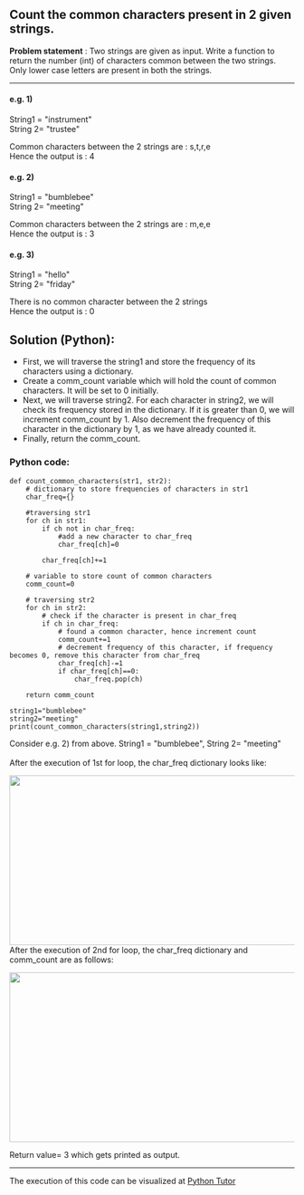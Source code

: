 ## Count the common characters present in 2 given strings.
**Problem statement** : Two strings are given as input. Write a function to return the number (int) of characters common between the two strings. Only lower case letters are present in both the strings.
***
#### e.g. 1) </br>
String1 = "instrument" </br>
String 2= "trustee"

Common characters between the 2 strings are : s,t,r,e </br>
Hence the output is : 4

#### e.g. 2) </br>
String1 = "bumblebee" </br>
String 2= "meeting"

Common characters between the 2 strings are : m,e,e </br>
Hence the output is : 3

#### e.g. 3) </br>
String1 = "hello" </br>
String 2= "friday"

There is no common character between the 2 strings </br>
Hence the output is : 0

## Solution (Python):
- First, we will traverse the string1 and store the frequency of its characters using a dictionary.
- Create a comm_count variable which will hold the count of common characters. It will be set to 0 initially.
- Next, we will traverse string2. For each character in string2, we will check its frequency stored in the dictionary. If it is greater than 0, we will increment comm_count
by 1. Also decrement the frequency of this character in the dictionary by 1, as we have already counted it.
- Finally, return the comm_count.

### Python code:
```
def count_common_characters(str1, str2):
    # dictionary to store frequencies of characters in str1
    char_freq={}
    
    #traversing str1
    for ch in str1:
        if ch not in char_freq:
            #add a new character to char_freq
            char_freq[ch]=0
            
        char_freq[ch]+=1 
    
    # variable to store count of common characters
    comm_count=0
    
    # traversing str2
    for ch in str2:
        # check if the character is present in char_freq
        if ch in char_freq:
            # found a common character, hence increment count
            comm_count+=1
            # decrement frequency of this character, if frequency becomes 0, remove this character from char_freq
            char_freq[ch]-=1
            if char_freq[ch]==0:
                char_freq.pop(ch)
                
    return comm_count 
    
string1="bumblebee"
string2="meeting"
print(count_common_characters(string1,string2))
```


Consider e.g. 2) from above. String1 = "bumblebee", String 2= "meeting" </br> </br>
After the execution of 1st for loop, the char_freq dictionary looks like:

<img src="https://user-images.githubusercontent.com/73184612/135399974-bff4271c-b2bc-4648-a678-bacd55836355.jpg" height=300 width=600> </br>
After the execution of 2nd for loop, the char_freq dictionary and comm_count are as follows:

<img src="https://user-images.githubusercontent.com/73184612/135400395-7c8cbb91-19af-400f-a723-49664b7e742a.jpg" height=300 width=600> </br>

Return value= 3 which gets printed as output.

***
The execution of this code can be visualized at [Python Tutor](https://pythontutor.com/visualize.html#code=def%20count_common_characters%28str1,%20str2%29%3A%0A%20%20%20%20%23%20dictionary%20to%20store%20frequencies%20of%20characters%20in%20str1%0A%20%20%20%20char_freq%3D%7B%7D%0A%20%20%20%20%0A%20%20%20%20%23traversing%20str1%0A%20%20%20%20for%20ch%20in%20str1%3A%0A%20%20%20%20%20%20%20%20if%20ch%20not%20in%20char_freq%3A%0A%20%20%20%20%20%20%20%20%20%20%20%20%23add%20a%20new%20character%20to%20char_freq%0A%20%20%20%20%20%20%20%20%20%20%20%20char_freq%5Bch%5D%3D0%0A%20%20%20%20%20%20%20%20%20%20%20%20%0A%20%20%20%20%20%20%20%20char_freq%5Bch%5D%2B%3D1%20%0A%20%20%20%20%0A%20%20%20%20%23%20variable%20to%20store%20count%20of%20common%20characters%0A%20%20%20%20comm_count%3D0%0A%20%20%20%20%0A%20%20%20%20%23%20traversing%20str2%0A%20%20%20%20for%20ch%20in%20str2%3A%0A%20%20%20%20%20%20%20%20%23%20check%20if%20the%20character%20is%20present%20in%20char_freq%0A%20%20%20%20%20%20%20%20if%20ch%20in%20char_freq%3A%0A%20%20%20%20%20%20%20%20%20%20%20%20%23%20found%20a%20common%20character,%20hence%20increment%20count%0A%20%20%20%20%20%20%20%20%20%20%20%20comm_count%2B%3D1%0A%20%20%20%20%20%20%20%20%20%20%20%20%23%20decrement%20frequency%20of%20this%20character,%20if%20frequency%20becomes%200,%20remove%20this%20character%20from%20char_freq%0A%20%20%20%20%20%20%20%20%20%20%20%20char_freq%5Bch%5D-%3D1%0A%20%20%20%20%20%20%20%20%20%20%20%20if%20char_freq%5Bch%5D%3D%3D0%3A%0A%20%20%20%20%20%20%20%20%20%20%20%20%20%20%20%20char_freq.pop%28ch%29%0A%20%20%20%20%20%20%20%20%20%20%20%20%20%20%20%20%0A%20%20%20%20return%20comm_count%20%0A%20%20%20%20%0Astring1%3D%22bumblebee%22%0Astring2%3D%22meeting%22%0Aprint%28count_common_characters%28string1,string2%29%29&cumulative=false&curInstr=0&heapPrimitives=nevernest&mode=display&origin=opt-frontend.js&py=3&rawInputLstJSON=%5B%5D&textReferences=false)




